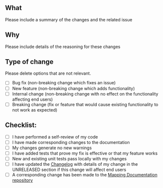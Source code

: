 ## What

Please include a summary of the changes and the related issue

## Why

Please include details of the reasoning for these changes

## Type of change

Please delete options that are not relevant.

- [ ] Bug fix (non-breaking change which fixes an issue)
- [ ] New feature (non-breaking change which adds functionality)
- [ ] Internal change (non-breaking change with no effect on the functionality affecting end users)
- [ ] Breaking change (fix or feature that would cause existing functionality to not work as expected)

## Checklist:

- [ ] I have performed a self-review of my code
- [ ] I have made corresponding changes to the documentation
- [ ] My changes generate no new warnings
- [ ] I have added tests that prove my fix is effective or that my feature works
- [ ] New and existing unit tests pass locally with my changes
- [ ] I have updated the [Changelog](/CHANGELOG.md) with details of my change in the UNRELEASED section if this change will affect end users
- [ ] A corresponding change has been made to the [Mapping Documentation repository][mapping-docs]

[mapping-docs]: https://github.com/NHSDigital/patient-switching-adaptors-mapping-documentation